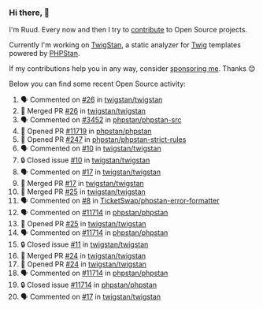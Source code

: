 ### Hi there, 👋

I'm Ruud. Every now and then I try to [contribute](https://github.com/pulls?q=+is%3Apr+author%3Aruudk+archived%3Afalse+is%3Apublic+) to Open Source projects.

Currently I'm working on [TwigStan](https://github.com/twigstan), a static analyzer for [Twig](https://twig.symfony.com/) templates powered by [PHPStan](https://phpstan.org/).

If my contributions help you in any way, consider [sponsoring me](https://github.com/sponsors/ruudk). Thanks 😊

Below you can find some recent Open Source activity:

<!--START_SECTION:activity-->
1. 🗣 Commented on [#26](https://github.com/twigstan/twigstan/pull/26#issuecomment-2362715277) in [twigstan/twigstan](https://github.com/twigstan/twigstan)
2. 🎉 Merged PR [#26](https://github.com/twigstan/twigstan/pull/26) in [twigstan/twigstan](https://github.com/twigstan/twigstan)
3. 🗣 Commented on [#3452](https://github.com/phpstan/phpstan-src/pull/3452#issuecomment-2360446841) in [phpstan/phpstan-src](https://github.com/phpstan/phpstan-src)
4. 💪 Opened PR [#11719](https://github.com/phpstan/phpstan/pull/11719) in [phpstan/phpstan](https://github.com/phpstan/phpstan)
5. 💪 Opened PR [#247](https://github.com/phpstan/phpstan-strict-rules/pull/247) in [phpstan/phpstan-strict-rules](https://github.com/phpstan/phpstan-strict-rules)
6. 🗣 Commented on [#10](https://github.com/twigstan/twigstan/issues/10#issuecomment-2360401325) in [twigstan/twigstan](https://github.com/twigstan/twigstan)
7. 🔒 Closed issue [#10](https://github.com/twigstan/twigstan/issues/10) in [twigstan/twigstan](https://github.com/twigstan/twigstan)
8. 🗣 Commented on [#17](https://github.com/twigstan/twigstan/pull/17#issuecomment-2360401030) in [twigstan/twigstan](https://github.com/twigstan/twigstan)
9. 🎉 Merged PR [#17](https://github.com/twigstan/twigstan/pull/17) in [twigstan/twigstan](https://github.com/twigstan/twigstan)
10. 🎉 Merged PR [#25](https://github.com/twigstan/twigstan/pull/25) in [twigstan/twigstan](https://github.com/twigstan/twigstan)
11. 🗣 Commented on [#8](https://github.com/TicketSwap/phpstan-error-formatter/issues/8#issuecomment-2360371521) in [TicketSwap/phpstan-error-formatter](https://github.com/TicketSwap/phpstan-error-formatter)
12. 🗣 Commented on [#11714](https://github.com/phpstan/phpstan/issues/11714#issuecomment-2360366394) in [phpstan/phpstan](https://github.com/phpstan/phpstan)
13. 💪 Opened PR [#25](https://github.com/twigstan/twigstan/pull/25) in [twigstan/twigstan](https://github.com/twigstan/twigstan)
14. 🗣 Commented on [#11714](https://github.com/phpstan/phpstan/issues/11714#issuecomment-2360320469) in [phpstan/phpstan](https://github.com/phpstan/phpstan)
15. 🔒 Closed issue [#11](https://github.com/twigstan/twigstan/issues/11) in [twigstan/twigstan](https://github.com/twigstan/twigstan)
16. 🎉 Merged PR [#24](https://github.com/twigstan/twigstan/pull/24) in [twigstan/twigstan](https://github.com/twigstan/twigstan)
17. 💪 Opened PR [#24](https://github.com/twigstan/twigstan/pull/24) in [twigstan/twigstan](https://github.com/twigstan/twigstan)
18. 🗣 Commented on [#11714](https://github.com/phpstan/phpstan/issues/11714#issuecomment-2360281148) in [phpstan/phpstan](https://github.com/phpstan/phpstan)
19. 🔒 Closed issue [#11714](https://github.com/phpstan/phpstan/issues/11714) in [phpstan/phpstan](https://github.com/phpstan/phpstan)
20. 🗣 Commented on [#17](https://github.com/twigstan/twigstan/pull/17#issuecomment-2360148070) in [twigstan/twigstan](https://github.com/twigstan/twigstan)
<!--END_SECTION:activity-->
